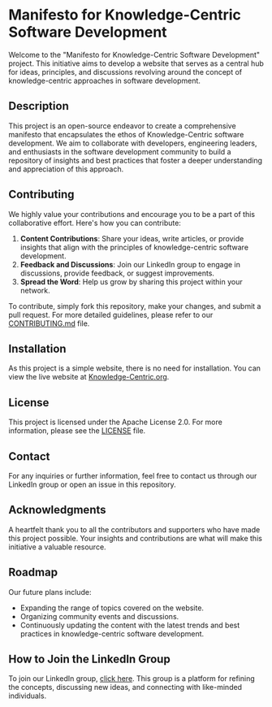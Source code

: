 # Manifesto for Knowledge-Centric Software Development

Welcome to the "Manifesto for Knowledge-Centric Software Development" project. 
This initiative aims to develop a website that serves as a central hub for ideas, principles, and discussions 
revolving around the concept of knowledge-centric approaches in software development.

## Description

This project is an open-source endeavor to create a comprehensive manifesto that encapsulates the ethos of Knowledge-Centric software development. 
We aim to collaborate with developers, engineering leaders, and enthusiasts in the software development community to build a repository of insights and best practices that foster a deeper understanding and appreciation of this approach.

## Contributing

We highly value your contributions and encourage you to be a part of this collaborative effort. Here's how you can contribute:

1. **Content Contributions**: Share your ideas, write articles, or provide insights that align with the principles of knowledge-centric software development.
2. **Feedback and Discussions**: Join our LinkedIn group to engage in discussions, provide feedback, or suggest improvements.
3. **Spread the Word**: Help us grow by sharing this project within your network.

To contribute, simply fork this repository, make your changes, and submit a pull request. For more detailed guidelines, please refer to our [CONTRIBUTING.md](CONTRIBUTING.md) file.

## Installation

As this project is a simple website, there is no need for installation. You can view the live website at [Knowledge-Centric.org](http://Knowledge-Centric.org).

## License

This project is licensed under the Apache License 2.0. For more information, please see the [LICENSE](LICENSE) file.

## Contact

For any inquiries or further information, feel free to contact us through our LinkedIn group or open an issue in this repository.

## Acknowledgments

A heartfelt thank you to all the contributors and supporters who have made this project possible. 
Your insights and contributions are what will make this initiative a valuable resource.

## Roadmap

Our future plans include:

- Expanding the range of topics covered on the website.
- Organizing community events and discussions.
- Continuously updating the content with the latest trends and best practices in knowledge-centric software development.

## How to Join the LinkedIn Group

To join our LinkedIn group, [click here](https://www.linkedin.com/groups/9581478/). This group is a platform for refining the concepts, discussing new ideas, and connecting with like-minded individuals.
